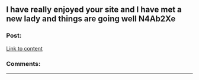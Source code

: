 ## I have really enjoyed your site and I have met a new lady and things are going well N4Ab2Xe

### Post:

[Link to content](http://sebytes.com/XvpztuF7NfN)

### Comments:

---

